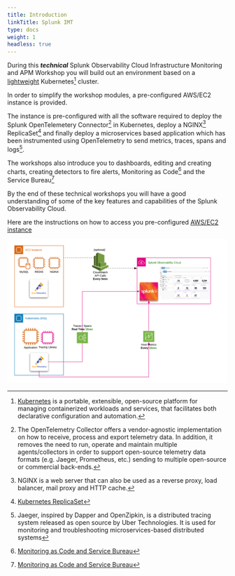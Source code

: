 ```yaml
---
title: Introduction
linkTitle: Splunk IMT
type: docs
weight: 1
headless: true
---
```

During this _**technical**_ Splunk Observability Cloud Infrastructure Monitoring and APM Workshop you will build out an environment based on a [lightweight](https://k3s.io/) Kubernetes[^1] cluster.

In order to simplify the workshop modules, a pre-configured AWS/EC2 instance is provided.

The instance is pre-configured with all the software required to deploy the Splunk OpenTelemetery Connector[^2] in Kubernetes, deploy a NGINX[^3] ReplicaSet[^4] and finally deploy a microservices based application which has been instrumented using OpenTelemetry to send metrics, traces, spans and logs[^5].

The workshops also introduce you to dashboards, editing and creating charts, creating detectors to fire alerts, Monitoring as Code[^6] and the Service Bureau[^6]

By the end of these technical workshops you will have a good understanding of some of the key features and capabilities of the Splunk Observability Cloud.

Here are the instructions on how to access you pre-configured [AWS/EC2 instance](../otel/connect-info/)

![Splunk Architecture](images/architecture.png)

[^1]: [Kubernetes](https://kubernetes.io/docs/concepts/overview/what-is-kubernetes/) is a portable, extensible, open-source platform for managing containerized workloads and services, that facilitates both declarative configuration and automation.
[^2]: The OpenTelemetry Collector offers a vendor-agnostic implementation on how to receive, process and export telemetry data. In addition, it removes the need to run, operate and maintain multiple agents/collectors in order to support open-source telemetry data formats (e.g. Jaeger, Prometheus, etc.) sending to multiple open-source or commercial back-ends.
[^3]: NGINX is a web server that can also be used as a reverse proxy, load balancer, mail proxy and HTTP cache.
[^4]: [Kubernetes ReplicaSet](https://kubernetes.io/docs/concepts/workloads/controllers/replicaset/)
[^5]: Jaeger, inspired by Dapper and OpenZipkin, is a distributed tracing system released as open source by Uber Technologies. It is used for monitoring and troubleshooting microservices-based distributed systems
[^6]: [Monitoring as Code and Service Bureau](https://www.splunk.com/en_us/blog/it/monitoring-observability-enterprise-service.html)
